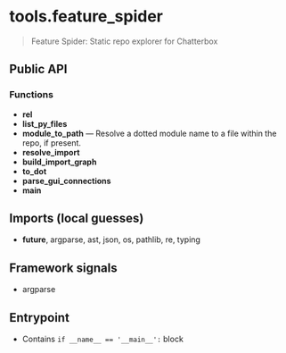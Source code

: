 # tools.feature_spider

> Feature Spider: Static repo explorer for Chatterbox

## Public API


### Functions
- **rel**
- **list_py_files**
- **module_to_path** — Resolve a dotted module name to a file within the repo, if present.
- **resolve_import**
- **build_import_graph**
- **to_dot**
- **parse_gui_connections**
- **main**

## Imports (local guesses)
- __future__, argparse, ast, json, os, pathlib, re, typing

## Framework signals
- argparse

## Entrypoint
- Contains `if __name__ == '__main__':` block